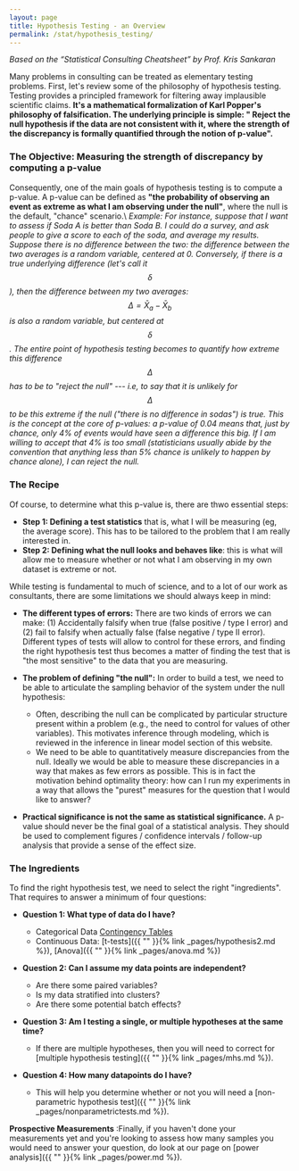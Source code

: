 ```yaml
---
layout: page
title: Hypothesis Testing - an Overview
permalink: /stat/hypothesis_testing/
---
```

*Based on the “Statistical Consulting Cheatsheet” by Prof. Kris Sankaran*

Many problems in consulting can be treated as elementary testing problems.
First, let's review some of the philosophy of hypothesis testing. Testing provides a principled framework for filtering away implausible scientific claims.
 __It's a mathematical formalization of Karl Popper's philosophy of falsification. The underlying principle is simple: " Reject the null hypothesis if the data are not consistent with it, where
the strength of the discrepancy is formally quantified through the notion of p-value".__


### The Objective: Measuring the strength of discrepancy by computing a p-value

Consequently, one of the main goals of hypothesis testing is to compute a p-value. A p-value can be defined as __"the probability of observing an event as extreme as what I am observing under the null"__, where the null is the default, "chance" scenario.\\
*Example: For instance, suppose that I want to assess if Soda A is better than Soda B. I could do a survey, and ask people to give a score to each of the soda, and average my results. Suppose there is no difference between the two: the difference between the two averages is a random variable, centered at 0. Conversely, if there is a true underlying difference (let's call it $$ \delta $$),  then  the difference between my two averages: $$ \Delta = \bar{X}_a -\bar{X}_b $$  is also a random variable, but centered at $$ \delta $$. The entire point of hypothesis testing becomes to quantify how extreme this difference $$ \Delta $$ has to be to "reject the null" --- i.e, to say that it is unlikely for $$ \Delta $$ to be this extreme if the null ("there is no difference in sodas") is true. This is the concept at the core of  p-values: a p-value of 0.04 means that, just by chance, only 4% of events would have seen a difference this big. If I am willing to accept that 4% is too small (statisticians usually abide by the convention that anything less than 5% chance is unlikely to happen by chance alone), I can reject the null.* 

### The Recipe

Of course, to determine what this p-value is, there are thwo essential steps:
+ __Step 1: Defining a test statistics__ that is, what I will be measuring (eg, the average score). This has to be tailored to the problem that I am really interested in.
+ __Step 2: Defining what the null looks and behaves like__: this is what will allow me to measure whether or not what I am observing in my own dataset is extreme or not.

While testing is fundamental to much of science, and to a lot of our work as
consultants, there are some limitations we should always keep in mind:
+ __The different types of errors:__  There are two kinds of errors we can make: (1) Accidentally falsify when
true (false positive / type I error) and (2) fail to falsify when actually false
(false negative / type II error). Different types of tests will allow to control for these errors, and finding the right hypothesis test thus becomes a matter of finding the test that is "the most sensitive" to the data that you are measuring.

+ __The problem of defining "the null":__ In order to build a test, we need to be able to articulate the sampling behavior of the system
under the null hypothesis:
   + Often, describing the null can be complicated by particular structure
present within a problem (e.g., the need to control for values of other
variables). This motivates inference through modeling, which is reviewed
in the inference in linear model section of this website.
   +  We need to be able to quantitatively measure discrepancies from the null.
Ideally we would be able to measure these discrepancies in a way that
makes as few errors as possible. This is in fact the motivation behind optimality
theory: how can I run my experiments in a way that allows the "purest" measures for the question that I would like to answer?
+ __Practical significance is not the same as statistical significance.__ A p-value
should never be the final goal of a statistical analysis. They should be
used to complement figures / confidence intervals / follow-up analysis
that provide a sense of the effect size.






### The Ingredients


To find the right hypothesis test, we need to select the right "ingredients". That requires to answer a minimum of four questions:


+ __Question 1: What type of data do I have?__
    + Categorical Data [Contingency Tables]()
    + Continuous Data: [t-tests]({{ "" }}{% link _pages/hypothesis2.md %}), [Anova]({{ "" }}{% link _pages/anova.md %})


+ __Question 2:  Can I assume my data points are independent?__
  + Are there some paired variables?
  + Is my data stratified into clusters?
  + Are there some potential batch effects? 

+ __Question 3:  Am I testing a single, or multiple hypotheses at the same time?__
  + If there are multiple hypotheses, then you will need to correct for [multiple hypothesis testing]({{ "" }}{% link _pages/mhs.md %}).

+ __Question 4:  How many datapoints do I have?__
  + This will help you determine whether or not you will need a [non-parametric hypothesis test]({{ "" }}{% link _pages/nonparametrictests.md %}).

__Prospective Measurements__ :Finally, if you haven't done your measurements yet and you're looking to assess how many samples you would need to answer your question, do look at our page on  [power analysis]({{ "" }}{% link _pages/power.md %}).

